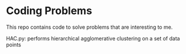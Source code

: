 # Coding Problems
This repo contains code to solve problems that are interesting to me.

HAC.py: performs hierarchical agglomerative clustering on a set of data points

